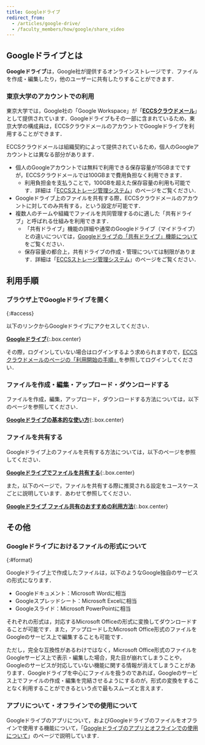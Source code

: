 ```yaml
---
title: Googleドライブ
redirect_from:
  - /articles/google-drive/
  - /faculty_members/how/google/share_video
---
```


## Googleドライブとは

**Googleドライブ**は，Google社が提供するオンラインストレージです．ファイルを作成・編集したり，他のユーザーに共有したりすることができます．

### 東京大学のアカウントでの利用

東京大学では，Google社の「Google Workspace」が「**[ECCSクラウドメール](/google/)**」として提供されています．Googleドライブもその一部に含まれているため，東京大学の構成員は，ECCSクラウドメールのアカウントでGoogleドライブを利用することができます．

ECCSクラウドメールは組織契約によって提供されているため，個人のGoogleアカウントとは異なる部分があります．

- 個人のGoogleアカウントでは無料で利用できる保存容量が15GBまでですが，ECCSクラウドメールでは100GBまで費用負担なく利用できます．
    - 利用負担金を支払うことで，100GBを超えた保存容量の利用も可能です．詳細は「[ECCSストレージ管理システム](https://www.ecc.u-tokyo.ac.jp/storage_mgt/)」のページをご覧ください．
- Googleドライブ上のファイルを共有する際，ECCSクラウドメールのアカウントに対してのみ共有する，という設定が可能です．
- 複数人のチームや組織でファイルを共同管理するのに適した「共有ドライブ」と呼ばれる仕組みを利用できます．
    - 「共有ドライブ」機能の詳細や通常のGoogleドライブ（マイドライブ）との違いについては，[Googleドライブの「共有ドライブ」機能について](shared_drive)をご覧ください．
    - 保存容量の都合上，共有ドライブの作成・管理については制限があります．詳細は「[ECCSストレージ管理システム](https://www.ecc.u-tokyo.ac.jp/storage_mgt/)」のページをご覧ください．

## 利用手順

### ブラウザ上でGoogleドライブを開く
{:#access}

以下のリンクからGoogleドライブにアクセスしてください．

**[Googleドライブ](https://drive.google.com/drive/)**{:.box.center}

その際，ログインしていない場合はログインするよう求められますので，[ECCSクラウドメールのページの「利用開始の手順」](/google/#initial-setup)を参照してログインしてください．

### ファイルを作成・編集・アップロード・ダウンロードする

ファイルを作成，編集，アップロード，ダウンロードする方法については，以下のページを参照してください．

**[Googleドライブの基本的な使い方](basic)**{:.box.center}

### ファイルを共有する

Googleドライブ上のファイルを共有する方法については，以下のページを参照してください．

**[Googleドライブでファイルを共有する](share)**{:.box.center}

また，以下のページで，ファイルを共有する際に推奨される設定をユースケースごとに説明しています．あわせて参照してください．

**[Googleドライブ ファイル共有のおすすめの利用方法](recommendation)**{:.box.center}

## その他

### Googleドライブにおけるファイルの形式について
{:#format}

Googleドライブ上で作成したファイルは，以下のようなGoogle独自のサービスの形式になります．

- Googleドキュメント：Microsoft Wordに相当
- Googleスプレッドシート：Microsoft Excelに相当
- Googleスライド：Microsoft PowerPointに相当

それぞれの形式は，対応するMicrosoft Officeの形式に変換してダウンロードすることが可能です．また，アップロードしたMicrosoft Office形式のファイルをGoogleのサービス上で編集することも可能です．

ただし，完全な互換性があるわけではなく，Microsoft Office形式のファイルをGoogleサービス上で表示・編集した場合，見た目が崩れてしまうことや，Googleのサービスが対応していない機能に関する情報が消えてしまうことがあります．Googleドライブを中心にファイルを扱うのであれば，Googleのサービス上でファイルの作成・編集を完結させるようにするのが，形式の変換をすることなく利用することができるという点で最もスムーズと言えます．

### アプリについて・オフラインでの使用について

Googleドライブのアプリについて，およびGoogleドライブのファイルをオフラインで使用する機能について，「[Googleドライブのアプリとオフラインでの使用について](app_and_offline)」のページで説明しています．

